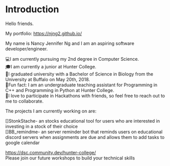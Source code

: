 # Introduction

Hello friends. 

My portfolio: https://njng2.github.io/

My name is Nancy Jennifer Ng and I am an aspiring software developer/engineer. 

💻I am currently pursuing my 2nd degree in Computer Science.  
🎓I am currently a junior at Hunter College.  
🔬I graduated university with a Bachelor of Science in Biology from the University at Buffalo on May 20th, 2018.  
🌟Fun fact: I am an undergraduate teaching assistant for Programming in C++ and Programming in Python at Hunter College.  
🌟I love to participate in Hackathons with friends, so feel free to reach out to me to collaborate.  


The projects I am currently working on are:  

[]StonkStache- an stocks educational tool for users who are interested in investing in a stock of their choice   
[]BB_remindme- an server reminder bot that reminds users on educational discord servers when assignments are due and allows them to add tasks to google calendar 


https://dsc.community.dev/hunter-college/  
Please join our future workshops to build your technical skills


